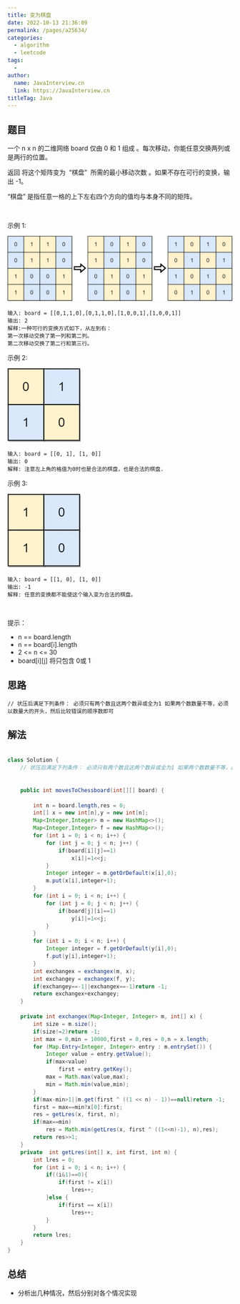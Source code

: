 ```yaml
---
title: 变为棋盘
date: 2022-10-13 21:36:09
permalink: /pages/a25634/
categories:
  - algorithm
  - leetcode
tags:
  - 
author: 
  name: JavaInterview.cn
  link: https://JavaInterview.cn
titleTag: Java
---
```


## 题目

一个 n x n 的二维网络 board 仅由 0 和 1 组成 。每次移动，你能任意交换两列或是两行的位置。

返回 将这个矩阵变为  “棋盘”  所需的最小移动次数 。如果不存在可行的变换，输出 -1。

“棋盘” 是指任意一格的上下左右四个方向的值均与本身不同的矩阵。

 

示例 1:

![](../../../media/pictures/leetcode/chessboard1-grid.jpeg)


    输入: board = [[0,1,1,0],[0,1,1,0],[1,0,0,1],[1,0,0,1]]
    输出: 2
    解释:一种可行的变换方式如下，从左到右：
    第一次移动交换了第一列和第二列。
    第二次移动交换了第二行和第三行。
示例 2:

![](../../../media/pictures/leetcode/chessboard2-grid.jpeg)


    输入: board = [[0, 1], [1, 0]]
    输出: 0
    解释: 注意左上角的格值为0时也是合法的棋盘，也是合法的棋盘.
示例 3:

![](../../../media/pictures/leetcode/chessboard3-grid.jpeg)


    输入: board = [[1, 0], [1, 0]]
    输出: -1
    解释: 任意的变换都不能使这个输入变为合法的棋盘。
 

提示：

- n == board.length
- n == board[i].length
- 2 <= n <= 30
- board[i][j] 将只包含 0或 1

## 思路

    // 状压后满足下列条件： 必须只有两个数且这两个数异或全为1 如果两个数数量不等，必须以数量大的开头，然后比较错误的顺序数即可

## 解法
```java

class Solution {
    // 状压后满足下列条件： 必须只有两个数且这两个数异或全为1 如果两个数数量不等，必须以数量大的开头，然后比较错误的顺序数即可


    public int movesToChessboard(int[][] board) {

        int n = board.length,res = 0;
        int[] x = new int[n],y = new int[n];
        Map<Integer,Integer> m = new HashMap<>();
        Map<Integer,Integer> f = new HashMap<>();
        for (int i = 0; i < n; i++) {
            for (int j = 0; j < n; j++) {
                if(board[i][j]==1)
                    x[i]|=1<<j;
            }
            Integer integer = m.getOrDefault(x[i],0);
            m.put(x[i],integer+1);
        }
        for (int i = 0; i < n; i++) {
            for (int j = 0; j < n; j++) {
                if(board[j][i]==1)
                    y[i]|=1<<j;
            }
        }
        for (int i = 0; i < n; i++) {
            Integer integer = f.getOrDefault(y[i],0);
            f.put(y[i],integer+1);
        }
        int exchangex = exchangex(m, x);
        int exchangey = exchangex(f, y);
        if(exchangey==-1||exchangex==-1)return -1;
        return exchangex+exchangey;
    }

    private int exchangex(Map<Integer, Integer> m, int[] x) {
        int size = m.size();
        if(size!=2)return -1;
        int max = 0,min = 10000,first = 0,res = 0,n = x.length;
        for (Map.Entry<Integer, Integer> entry : m.entrySet()) {
            Integer value = entry.getValue();
            if(max<value)
                first = entry.getKey();
            max = Math.max(value,max);
            min = Math.min(value,min);
        }
        if(max-min>1||m.get(first ^ ((1 << n) - 1))==null)return -1;
        first = max==min?x[0]:first;
        res = getLres(x, first, n);
        if(max==min)
            res = Math.min(getLres(x, first ^ ((1<<n)-1), n),res);
        return res>>1;
    }
    private  int getLres(int[] x, int first, int n) {
        int lres = 0;
        for (int i = 0; i < n; i++) {
            if((i&1)==0){
                if(first != x[i])
                    lres++;
            }else {
                if(first == x[i])
                    lres++;
            }
        }
        return lres;
    }
}
```

## 总结

- 分析出几种情况，然后分别对各个情况实现 
